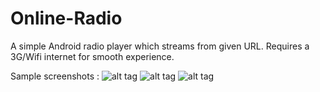# Online-Radio

A simple Android radio player which streams from given URL. Requires a 3G/Wifi internet for smooth experience.

Sample screenshots :
![alt tag](https://github.com/abdullahfarwees/Online-Radio/blob/master/screenshot_online_radio1.png)
![alt tag](https://github.com/abdullahfarwees/Online-Radio/blob/master/screenshot_online_Radio2.png)
![alt tag](https://github.com/abdullahfarwees/Online-Radio/blob/master/screenshot_online_Radio3.png)
